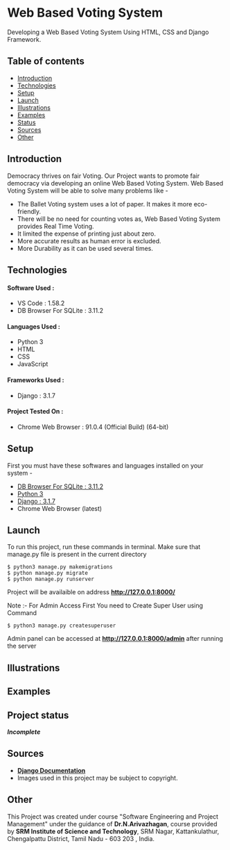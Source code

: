 # Web Based Voting System
Developing a Web Based Voting System Using HTML, CSS and Django Framework.

## Table of contents
* [Introduction](#introduction)
* [Technologies](#technologies)
* [Setup](#setup)
* [Launch](#launch)
* [Illustrations](#illustrations)
* [Examples](#example)
* [Status](#status)
* [Sources](#sources)
* [Other](#other)


## Introduction
Democracy thrives on fair Voting. Our Project wants to promote fair democracy via developing an online Web Based Voting System.
Web Based Voting System will be able to solve many problems like -
* The Ballet Voting system uses a lot of paper. It makes it more eco-friendly.
* There will be no need for counting votes as, Web Based Voting System provides Real Time Voting.
* It limited the expense of printing just about zero.
* More accurate results as human error is excluded.
* More Durability as it can be used several times.	


## Technologies
  #### Software Used :
  * VS Code : 1.58.2
  * DB Browser For SQLite : 3.11.2
  #### Languages Used :
  * Python 3
  * HTML
  * CSS
  * JavaScript
  #### Frameworks Used :
  * Django : 3.1.7
  #### Project Tested On :
   * Chrome Web Browser  : 91.0.4 (Official Build) (64-bit)


## Setup
First you must have these softwares and languages installed on your system -
  * [DB Browser For SQLite : 3.11.2](https://sqlitebrowser.org/dl/)
  * [Python 3](https://www.python.org/)
  * [Django : 3.1.7](https://docs.djangoproject.com/en/3.2/topics/install/)
  * Chrome Web Browser (latest)


## Launch
To run this project, run these commands in terminal. Make sure that manage.py file is present in the current directory
```
$ python3 manage.py makemigrations
$ python manage.py migrate
$ python manage.py runserver
```
Project will be availaible on address **http://127.0.0.1:8000/**

Note :- For Admin Access First You need to Create Super User using Command
```
$ python3 manage.py createsuperuser
```
Admin panel can be accessed at **http://127.0.0.1:8000/admin** after running the server

## Illustrations


## Examples


## Project status
  ***Incomplete***


## Sources
  * [**Django Documentation**](https://docs.djangoproject.com/en/3.2/)
  * Images used in this project may be subject to copyright.
  

## Other
  This Project was created under course "Software Engineering and Project Management" under the guidance of **Dr.N.Arivazhagan**, course provided by **SRM Institute of Science and Technology**, SRM Nagar, Kattankulathur, Chengalpattu District, Tamil Nadu - 603 203 , India.
